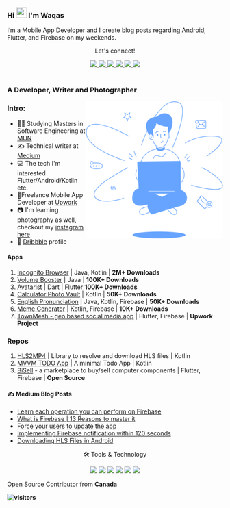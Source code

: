 ### Hi  <img src="https://media.giphy.com/media/hvRJCLFzcasrR4ia7z/giphy.gif" height="25px" width="25px"> I'm  Waqas

I’m a Mobile App Developer and I create blog posts regarding Android, Flutter, and Firebase on my weekends.

<div align="center">
<p align="center">Let's connect!</p>
<a href="https://twitter.com/waqasyounis334">
    <img src="https://img.shields.io/badge/Twitter-1DA1F2?style=for-the-badge&logo=twitter&logoColor=white" />
</a>

<a href="https://www.instagram.com/waqas.png/">
    <img src="https://img.shields.io/badge/Instagram-E4405F?style=for-the-badge&logo=instagram&logoColor=white" />
</a>

<a href="https://www.linkedin.com/in/waqas-younis-3587a9119/">
    <img src="https://img.shields.io/badge/linkedin-%230077B5.svg?&style=for-the-badge&logo=linkedin&logoColor=white" />
</a>

<a href="https://medium.com/@waqasyounis334">
    <img src="https://img.shields.io/badge/Medium-12100E?style=for-the-badge&logo=medium&logoColor=white" />
</a>

<a href="https://www.facebook.com/WaqasYounis3343">
    <img src="https://img.shields.io/badge/Facebook-1877F2?style=for-the-badge&logo=facebook&logoColor=white" />
</a>

<a href="https://stackoverflow.com/users/9995125/waqas-younis">
    <img src="https://img.shields.io/badge/Stack_Overflow-FE7A16?style=for-the-badge&logo=stack-overflow&logoColor=white" />
</a>
</div>

<br>

<!-- <div align="center">
<p align="center">Nominate me as GitHub Star ⭐</p>

<a href="https://stars.github.com/nominate/">
    <img src="https://img.shields.io/badge/GitHub-100000?&style=for-the-badge&logo=GitHub&logoColor=white&color=fa3667" />
</a>

</div> -->


### A Developer, Writer and Photographer 

<img align="right" alt="GIF" src="https://raw.githubusercontent.com/waqas-334/waqas-334/main/code_blue.png" width="320" height="320" />

### Intro:
- 🧑‍🎓 Studying Masters in Software Engineering at [MUN](https://mun.ca)
- ✍ Technical writer at [Medium](https://medium.com/@waqasyounis334)
- 💻 The tech I'm interested Flutter/Android/Kotlin etc.
- 📱Freelance Mobile App Developer at [Upwork](https://www.upwork.com/freelancers/~017030cd44ee04dabe)
- 📷 I'm learning photography as well, checkout my [instagram here](https://instagram.com/waqas.png)
- 🎨 [Dribbble](https://dribbble.com/waqas334_) profile

#### Apps
1. [Incognito Browser](https://incognitobrowser.app/) | Java, Kotlin | **2M+ Downloads**
2. [Volume Booster](https://play.google.com/store/apps/details?id=com.umac.volumebooster) | Java | **100K+ Downloads**
3. [Avatarist](https://play.google.com/store/apps/details?id=com.businessapps.avatarmakerapp) | Dart | Flutter **100K+ Downloads**
4. [Calculator Photo Vault](https://play.google.com/store/apps/details?id=com.androidbull.calculator.photo.vault) | Kotlin | **50K+ Downloads**
5. [English Pronunciation](https://play.google.com/store/apps/details?id=com.androidbull.mypronounce) | Java, Kotlin, Firebase | **50K+ Downloads**
6. [Meme Generator](https://play.google.com/store/apps/details?id=com.androidbull.meme.maker) | Kotlin, Firebase | **10K+ Downloads**
7. [TownMesh - geo based social media app](https://townmesh.com) | Flutter, Firebase | **Upwork Project**
   

### Repos
1. [HLS2MP4](https://github.com/waqas-334/HLS2MP4) | Library to resolve and download HLS files | Kotlin
2. [MVVM TODO App](https://github.com/waqas-334/MVVM-TODO-Android-app) | A minimal Todo App | Kotlin
3. [BiSell](https://github.com/waqas-334/BiSell) - a marketplace to buy/sell computer components | Flutter, Firebase | **Open Source**





#### ✍ Medium Blog Posts

<!-- MEDIUM-STORY-LIST:START -->
- [Learn each operation you can perform on Firebase](https://medium.com/@waqasyounis334/firebase-realtime-database-fb17becd8c58)
- [What is Firebase | 13 Reasons to master it](https://medium.com/@waqasyounis334/what-is-firebase-15-reasons-to-master-it-794b49b2cc3e)
- [Force your users to update the app](https://medium.com/@waqasyounis334/force-your-users-to-update-your-android-app-6a76954bfddf)
- [Implementing Firebase notification within 120 seconds](https://medium.com/@waqasyounis334/implement-firebase-push-notification-in-android-within-120-seconds-a8145c787248)
- [Downloading HLS Files in Android](https://medium.com/towardsdev/downloading-hls-files-in-android-b5365196c57)
<!-- MEDIUM-STORY-LIST:END -->

<!-- ### Languages & Tools

<code><img width=24px src="https://raw.githubusercontent.com/github/explore/80688e429a7d4ef2fca1e82350fe8e3517d3494d/topics/flutter/flutter.png"></code>
<code><img width=24px src="https://raw.githubusercontent.com/github/explore/80688e429a7d4ef2fca1e82350fe8e3517d3494d/topics/dart/dart.png"></code>
<code><img width=24px src="https://raw.githubusercontent.com/github/explore/80688e429a7d4ef2fca1e82350fe8e3517d3494d/topics/python/python.png"></code>
<code><img width=24px src="https://raw.githubusercontent.com/github/explore/80688e429a7d4ef2fca1e82350fe8e3517d3494d/topics/firebase/firebase.png"></code>
<code><img width=24px src="https://raw.githubusercontent.com/github/explore/80688e429a7d4ef2fca1e82350fe8e3517d3494d/topics/html/html.png"></code>
<code><img width=24px src="https://raw.githubusercontent.com/github/explore/80688e429a7d4ef2fca1e82350fe8e3517d3494d/topics/css/css.png"></code>
<code><img width=24px src="https://raw.githubusercontent.com/github/explore/80688e429a7d4ef2fca1e82350fe8e3517d3494d/topics/bootstrap/bootstrap.png"></code> -->

<div align="center">
<p align="center">🛠 Tools & Technology</p>

<img src="https://img.shields.io/badge/Flutter-02569B?style=for-the-badge&logo=flutter&logoColor=white" />
<img src="https://img.shields.io/badge/Dart-0175C2?style=for-the-badge&logo=dart&logoColor=white" />
<img src="https://img.shields.io/badge/firebase-ffca28?style=for-the-badge&logo=firebase&logoColor=black" />
<img src="https://img.shields.io/badge/Python-FFD43B?style=for-the-badge&logo=python&logoColor=darkgreen" />
<img src="https://img.shields.io/badge/Git-F05032?style=for-the-badge&logo=git&logoColor=white" />
<img src="https://img.shields.io/badge/Adobe%20XD-FF61F6?style=for-the-badge&logo=Adobe%20XD&logoColor=white" />

</div>


Open Source Contributor from <b>Canada<b> 

![visitors](https://visitor-badge.glitch.me/badge?page_id=waqas-334.waqas-334)

